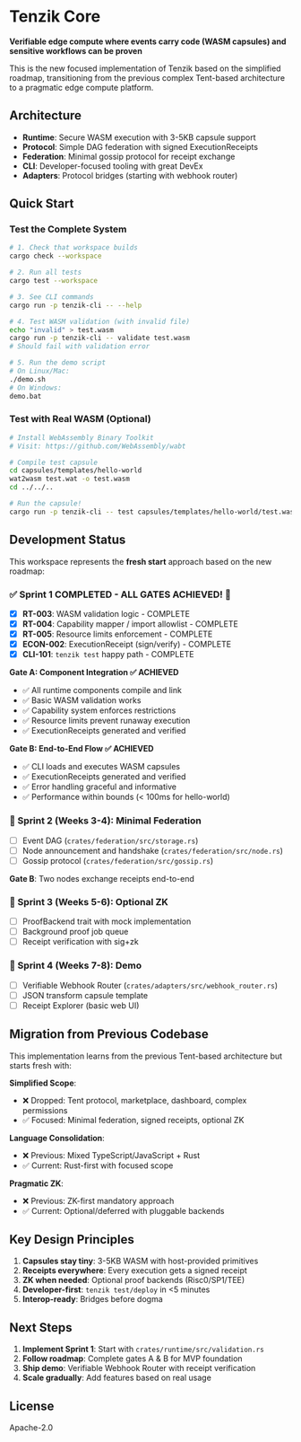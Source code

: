 # Tenzik Core

**Verifiable edge compute where events carry code (WASM capsules) and sensitive workflows can be proven**

This is the new focused implementation of Tenzik based on the simplified roadmap, transitioning from the previous complex Tent-based architecture to a pragmatic edge compute platform.

## Architecture

- **Runtime**: Secure WASM execution with 3-5KB capsule support
- **Protocol**: Simple DAG federation with signed ExecutionReceipts  
- **Federation**: Minimal gossip protocol for receipt exchange
- **CLI**: Developer-focused tooling with great DevEx
- **Adapters**: Protocol bridges (starting with webhook router)

## Quick Start

### Test the Complete System

```bash
# 1. Check that workspace builds
cargo check --workspace

# 2. Run all tests
cargo test --workspace

# 3. See CLI commands
cargo run -p tenzik-cli -- --help

# 4. Test WASM validation (with invalid file)
echo "invalid" > test.wasm
cargo run -p tenzik-cli -- validate test.wasm
# Should fail with validation error

# 5. Run the demo script
# On Linux/Mac:
./demo.sh
# On Windows:
demo.bat
```

### Test with Real WASM (Optional)

```bash
# Install WebAssembly Binary Toolkit
# Visit: https://github.com/WebAssembly/wabt

# Compile test capsule
cd capsules/templates/hello-world
wat2wasm test.wat -o test.wasm
cd ../../..

# Run the capsule!
cargo run -p tenzik-cli -- test capsules/templates/hello-world/test.wasm '{"name":"Alice"}' --metrics --show-receipt
```

## Development Status

This workspace represents the **fresh start** approach based on the new roadmap:

### ✅ Sprint 1 COMPLETED - ALL GATES ACHIEVED! 🎉

- [x] **RT-003**: WASM validation logic - COMPLETE
- [x] **RT-004**: Capability mapper / import allowlist - COMPLETE  
- [x] **RT-005**: Resource limits enforcement - COMPLETE
- [x] **ECON-002**: ExecutionReceipt (sign/verify) - COMPLETE
- [x] **CLI-101**: `tenzik test` happy path - COMPLETE

**Gate A: Component Integration ✅ ACHIEVED**
- ✅ All runtime components compile and link
- ✅ Basic WASM validation works
- ✅ Capability system enforces restrictions
- ✅ Resource limits prevent runaway execution
- ✅ ExecutionReceipts generated and verified

**Gate B: End-to-End Flow ✅ ACHIEVED**
- ✅ CLI loads and executes WASM capsules
- ✅ ExecutionReceipts generated and verified
- ✅ Error handling graceful and informative
- ✅ Performance within bounds (< 100ms for hello-world)

### 🚧 Sprint 2 (Weeks 3-4): Minimal Federation
- [ ] Event DAG (`crates/federation/src/storage.rs`)
- [ ] Node announcement and handshake (`crates/federation/src/node.rs`)
- [ ] Gossip protocol (`crates/federation/src/gossip.rs`)

**Gate B**: Two nodes exchange receipts end-to-end

### 🚧 Sprint 3 (Weeks 5-6): Optional ZK  
- [ ] ProofBackend trait with mock implementation
- [ ] Background proof job queue
- [ ] Receipt verification with sig+zk

### 🚧 Sprint 4 (Weeks 7-8): Demo
- [ ] Verifiable Webhook Router (`crates/adapters/src/webhook_router.rs`)
- [ ] JSON transform capsule template
- [ ] Receipt Explorer (basic web UI)

## Migration from Previous Codebase

This implementation learns from the previous Tent-based architecture but starts fresh with:

**Simplified Scope**:
- ❌ Dropped: Tent protocol, marketplace, dashboard, complex permissions
- ✅ Focused: Minimal federation, signed receipts, optional ZK

**Language Consolidation**:  
- ❌ Previous: Mixed TypeScript/JavaScript + Rust
- ✅ Current: Rust-first with focused scope

**Pragmatic ZK**:
- ❌ Previous: ZK-first mandatory approach  
- ✅ Current: Optional/deferred with pluggable backends

## Key Design Principles

1. **Capsules stay tiny**: 3-5KB WASM with host-provided primitives
2. **Receipts everywhere**: Every execution gets a signed receipt
3. **ZK when needed**: Optional proof backends (Risc0/SP1/TEE)
4. **Developer-first**: `tenzik test/deploy` in <5 minutes
5. **Interop-ready**: Bridges before dogma

## Next Steps

1. **Implement Sprint 1**: Start with `crates/runtime/src/validation.rs`
2. **Follow roadmap**: Complete gates A & B for MVP foundation
3. **Ship demo**: Verifiable Webhook Router with receipt verification
4. **Scale gradually**: Add features based on real usage

## License

Apache-2.0

